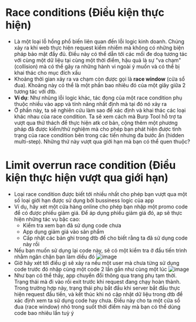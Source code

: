 # Race conditions (Điều kiện thực hiện)
- Là một loại lỗ hổng phổ biến liên quan đến lỗi logic kinh doanh. Chúng xảy ra khi web thực hiện request kiểm nhiểm mà không có những biện pháp bảo mật đầy đủ. Điều này có thể dẫn tới các mối đe doạ tương tác với cùng một dữ liệu tại cùng một thời điểm, hậu quả là sự "va chạm" (collision) mà có thể gây ra những hành vi ngoài ý muốn và có thể bị khai thác cho mục đích xấu
- Khoảng thời gian xảy ra va chạm còn được gọi là **race window** (cửa sổ đua). Khoảng này có thể là một phần bao nhiêu đó của một giây giữa 2 tương tác với dtb.
- **Ví dụ**: Như nhũng lỗi logic khác, tác đọng của một race condition phụ thuộc nhiều vào app và tính năng nhất định mà tại đó nó xảy ra
- Ở phần này, ta sẽ nghiên cứu làm sao để xác định và khai thác các loại khác nhau của race condition. Ta sẽ xem cách mà Burp Tool hỗ trợ ta vượt qua thử thách để thực hiện atk cơ bản, cộng thêm một phương pháp đã được kiểm/thử nghiệm mà cho phép bạn phát hiện được tình trạng của race condition bên trong các tiến nhưng đa bước ẩn (hidden multi-step). Những thứ này vượt qua giới hạn mà bạn có thể quen thuộc?

# Limit overrun race condition (Điều kiện thực hiện vượt qua giới hạn)
- Loại race condition được biết tới nhiều nhất cho phép bạn vượt qua một số loại giới hạn được sử dụng bởi bussiness logic của app
- Ví dụ, hãy xét một cửa hàng online cho phép bạn nhập một promo code để có được phiếu giảm giá. Để áp dụng phiếu giảm giá đó, ap sẽ thực hiện những tác vụ bậc cao:
  - Kiểm tra xem bạn đã sử dụng code chưa
  - App dụng giảm giá vào sản phẩm
  - Cấp nhật các bản ghi trong dtb để cho biết rằng ta đã sử dụng code này rồi
- Nếu bạn muốn sử dụng lại code này, sẽ có một kiểm tra ở đầu tiến trình nhằm ngăn chặn bạn làm diều đó ![image](https://github.com/Myozz/Web_Applications/assets/94811005/afb28664-7fe8-41d9-8218-e3ad364c110c)
- Giờ hãy xét tới điều gì sẽ xảy ra nếu một user mà chưa từng sử dụng code trước đó nhập cùng một code 2 lần gần như cùng một lúc ![image](https://github.com/Myozz/Web_Applications/assets/94811005/b49195b5-0654-4a55-b4e8-b75cd98becd5)
- Như bạn có thể thấy, app chuyển đổi thông qua trạng phụ tạm thời. Trạng thái mà đi vào rồi exit trước khi request đang chạy hoàn thành. Trong trường hợp này, trạng thái phụ bắt đầu khi server bắt đầu thực hiện request đầu tiền, và kết thúc khi nó cập nhật dữ liệu trong dtb để xác định xem ta sử dụng code hay chưa. Điều này cho ta một cửa sổ đua (race window) nhỏ trong suốt thời điểm này mà bạn có thể dùng code bao nhiêu lần tuỳ ý




